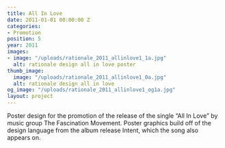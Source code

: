 ```yaml
---
title: All In Love
date: 2011-01-01 00:00:00 Z
categories:
- Promotion
position: 5
year: 2011
images:
- image: "/uploads/rationale_2011_allinlove1_1a.jpg"
  alt: rationale design all in love poster
thumb_image:
  image: "/uploads/rationale_2011_allinlove1_0a.jpg"
  alt: rationale design all in love
og_image: "/uploads/rationale_2011_allinlove1_og1a.jpg"
layout: project
---
```


Poster design for the promotion of the release of the single “All In Love” by music group The Fascination Movement. Poster graphics build off of the design language from the album release Intent, which the song also appears on.